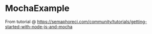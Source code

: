 # MochaExample

From tutorial @ https://semaphoreci.com/community/tutorials/getting-started-with-node-js-and-mocha